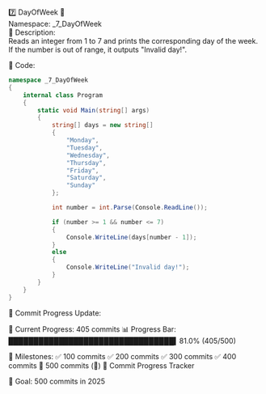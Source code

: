 7️⃣ DayOfWeek 📆  
Namespace: _7_DayOfWeek  
📌 Description:  
Reads an integer from 1 to 7 and prints the corresponding day of the week. If the number is out of range, it outputs "Invalid day!".

📝 Code:
```csharp
namespace _7_DayOfWeek
{
    internal class Program
    {
        static void Main(string[] args)
        {
            string[] days = new string[]
            {
                "Monday",
                "Tuesday",
                "Wednesday",
                "Thursday",
                "Friday",
                "Saturday",
                "Sunday"
            };

            int number = int.Parse(Console.ReadLine());

            if (number >= 1 && number <= 7)
            {
                Console.WriteLine(days[number - 1]);
            }
            else
            {
                Console.WriteLine("Invalid day!");
            }
        }
    }
}

```
📅 Commit Progress Update:

📅 Current Progress: 405 commits
📊 Progress Bar:
█████████████████████████████████▍81.0% (405/500)

📌 Milestones:
✅ 100 commits
✅ 200 commits
✅ 300 commits
✅ 400 commits
🔲 500 commits (🎉)
🎯 Commit Progress Tracker

🚀 Goal: 500 commits in 2025
